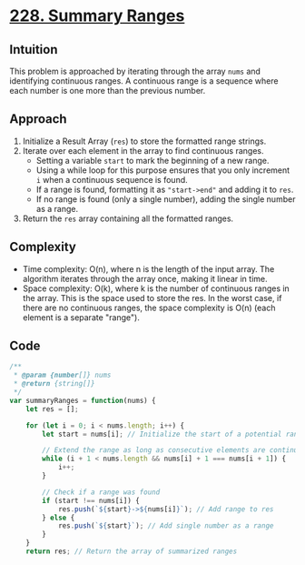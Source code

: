 # [228. Summary Ranges](https://leetcode.com/problems/summary-ranges/description/)

## Intuition

This problem is approached by iterating through the array `nums` and identifying continuous ranges. A continuous range is a sequence where each number is one more than the previous number.

## Approach

1. Initialize a Result Array (`res`) to store the formatted range strings.
2. Iterate over each element in the array to find continuous ranges.
   - Setting a variable `start` to mark the beginning of a new range.
   - Using a while loop for this purpose ensures that you only increment `i` when a continuous sequence is found.
   - If a range is found, formatting it as `"start->end"` and adding it to `res`.
   - If no range is found (only a single number), adding the single number as a range.
3. Return the `res` array containing all the formatted ranges.

## Complexity

- Time complexity: O(n), where n is the length of the input array. The algorithm iterates through the array once, making it linear in time.
- Space complexity: O(k), where k is the number of continuous ranges in the array. This is the space used to store the res. In the worst case, if there are no continuous ranges, the space complexity is O(n) (each element is a separate "range").

## Code

```javascript
/**
 * @param {number[]} nums
 * @return {string[]}
 */
var summaryRanges = function(nums) {
    let res = [];

    for (let i = 0; i < nums.length; i++) {
        let start = nums[i]; // Initialize the start of a potential range

        // Extend the range as long as consecutive elements are continuous
        while (i + 1 < nums.length && nums[i] + 1 === nums[i + 1]) {
            i++;
        }

        // Check if a range was found
        if (start !== nums[i]) {
            res.push(`${start}->${nums[i]}`); // Add range to res
        } else {
            res.push(`${start}`); // Add single number as a range
        }
    }
    return res; // Return the array of summarized ranges

```
